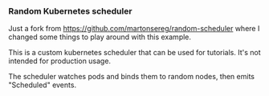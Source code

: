 ### Random Kubernetes scheduler

Just a fork from https://github.com/martonsereg/random-scheduler where I changed some things to play around with this example.

This is a custom kubernetes scheduler that can be used for tutorials.
It's not intended for production usage.

The scheduler watches pods and binds them to random nodes, then emits "Scheduled" events.